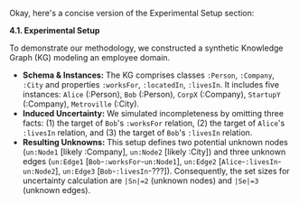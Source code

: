 Okay, here's a concise version of the Experimental Setup section:

**4.1. Experimental Setup**

To demonstrate our methodology, we constructed a synthetic Knowledge Graph (KG) modeling an employee domain.

*   **Schema & Instances:** The KG comprises classes `:Person`, `:Company`, `:City` and properties `:worksFor`, `:locatedIn`, `:livesIn`. It includes five instances: `Alice` (:Person), `Bob` (:Person), `CorpX` (:Company), `StartupY` (:Company), `Metroville` (:City).
*   **Induced Uncertainty:** We simulated incompleteness by omitting three facts: (1) the target of `Bob`'s `:worksFor` relation, (2) the target of `Alice`'s `:livesIn` relation, and (3) the target of `Bob`'s `:livesIn` relation.
*   **Resulting Unknowns:** This setup defines two potential unknown nodes (`un:Node1` [likely :Company], `un:Node2` [likely :City]) and three unknown edges (`un:Edge1` [`Bob`-`:worksFor`-`un:Node1`], `un:Edge2` [`Alice`-`:livesIn`-`un:Node2`], `un:Edge3` [`Bob`-`:livesIn`-???]). Consequently, the set sizes for uncertainty calculation are `|Sn|=2` (unknown nodes) and `|Se|=3` (unknown edges).
